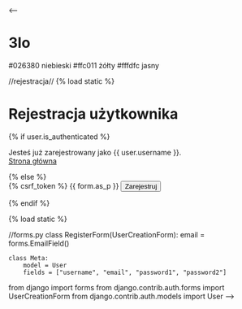 
<--
# 3lo
#026380 niebieski
#ffc011 żółty
#fffdfc jasny

//rejestracja//
{% load static %}
<html>
  <body>
    <h1>Rejestracja użytkownika</h1>
    {% if user.is_authenticated %}
      <p>Jesteś już zarejestrowany jako {{ user.username }}.
      <br /><a href="/">Strona główna</a></p>
    {% else %}
    <form method="POST">
      {% csrf_token %}
      {{ form.as_p }}
      <button type="submit">Zarejestruj</button>
    </form>
    {% endif %}
  </body>
</html>

{% load static %}

//forms.py
class RegisterForm(UserCreationForm):
    email = forms.EmailField()

    class Meta:
        model = User
        fields = ["username", "email", "password1", "password2"]

from django import forms
from django.contrib.auth.forms import UserCreationForm
from django.contrib.auth.models import User
-->